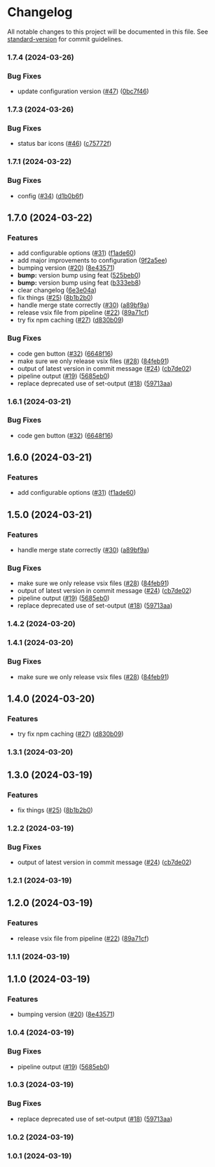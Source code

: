 # Changelog

All notable changes to this project will be documented in this file. See [standard-version](https://github.com/conventional-changelog/standard-version) for commit guidelines.

### 1.7.4 (2024-03-26)


### Bug Fixes

* update configuration version ([#47](https://github.com/qvotaxon/translation-file-watcher/issues/47)) ([0bc7f46](https://github.com/qvotaxon/translation-file-watcher/commit/0bc7f4648ec1e2cdf3ac21048aa079360d07dc98))

### 1.7.3 (2024-03-26)


### Bug Fixes

* status bar icons ([#46](https://github.com/qvotaxon/translation-file-watcher/issues/46)) ([c75772f](https://github.com/qvotaxon/translation-file-watcher/commit/c75772f602dfa448fd7c1570a6d5c5c5ba0b303c))

### 1.7.1 (2024-03-22)

### Bug Fixes

- config ([#34](https://github.com/qvotaxon/translation-file-watcher/issues/34)) ([d1b0b6f](https://github.com/qvotaxon/translation-file-watcher/commit/d1b0b6f15c4a26f8defbdfc9c945669c43502191))

## 1.7.0 (2024-03-22)

### Features

- add configurable options ([#31](https://github.com/qvotaxon/translation-file-watcher/issues/31)) ([f1ade60](https://github.com/qvotaxon/translation-file-watcher/commit/f1ade60234c502d2317bebf1f5d8db28dc38f453))
- add major improvements to configuration ([9f2a5ee](https://github.com/qvotaxon/translation-file-watcher/commit/9f2a5ee3ec13e9a158fc6727e629a5a727b53974))
- bumping version ([#20](https://github.com/qvotaxon/translation-file-watcher/issues/20)) ([8e43571](https://github.com/qvotaxon/translation-file-watcher/commit/8e43571c9ed18c66004b182c86ea543fa2c9d6dc))
- **bump:** version bump using feat ([525beb0](https://github.com/qvotaxon/translation-file-watcher/commit/525beb03a852fad93edb2d27788d1033179b5084))
- **bump:** version bump using feat ([b333eb8](https://github.com/qvotaxon/translation-file-watcher/commit/b333eb8ab0ac4d33f5afed96bd606ae90cd24fb7))
- clear changelog ([6e3e04a](https://github.com/qvotaxon/translation-file-watcher/commit/6e3e04a3b474f23c3e372bff956aaa5795489285))
- fix things ([#25](https://github.com/qvotaxon/translation-file-watcher/issues/25)) ([8b1b2b0](https://github.com/qvotaxon/translation-file-watcher/commit/8b1b2b074633edea7a22c5c793f4d3fac3d70e05))
- handle merge state correctly ([#30](https://github.com/qvotaxon/translation-file-watcher/issues/30)) ([a89bf9a](https://github.com/qvotaxon/translation-file-watcher/commit/a89bf9abb726d0e4338afa643a583a60183491ee))
- release vsix file from pipeline ([#22](https://github.com/qvotaxon/translation-file-watcher/issues/22)) ([89a71cf](https://github.com/qvotaxon/translation-file-watcher/commit/89a71cf1fcd1ab98291e0af08540a84da40180c6))
- try fix npm caching ([#27](https://github.com/qvotaxon/translation-file-watcher/issues/27)) ([d830b09](https://github.com/qvotaxon/translation-file-watcher/commit/d830b094591bdbcc06c5bc24edbfdb0578fff61f))

### Bug Fixes

- code gen button ([#32](https://github.com/qvotaxon/translation-file-watcher/issues/32)) ([6648f16](https://github.com/qvotaxon/translation-file-watcher/commit/6648f168da325a4a6aa3cff4c4b2d5169143b936))
- make sure we only release vsix files ([#28](https://github.com/qvotaxon/translation-file-watcher/issues/28)) ([84feb91](https://github.com/qvotaxon/translation-file-watcher/commit/84feb912e4c705cb29184b5ce1181fa1cb3915db))
- output of latest version in commit message ([#24](https://github.com/qvotaxon/translation-file-watcher/issues/24)) ([cb7de02](https://github.com/qvotaxon/translation-file-watcher/commit/cb7de02592fb702909d2a56c41d389309d7f0ae3))
- pipeline output ([#19](https://github.com/qvotaxon/translation-file-watcher/issues/19)) ([5685eb0](https://github.com/qvotaxon/translation-file-watcher/commit/5685eb09bf0543fd9086ce31086b434c3b522d5c))
- replace deprecated use of set-output ([#18](https://github.com/qvotaxon/translation-file-watcher/issues/18)) ([59713aa](https://github.com/qvotaxon/translation-file-watcher/commit/59713aac9e12f4c55b6c18cc4031f8e7282f2eb9))

### 1.6.1 (2024-03-21)

### Bug Fixes

- code gen button ([#32](https://github.com/qvotaxon/translation-file-watcher/issues/32)) ([6648f16](https://github.com/qvotaxon/translation-file-watcher/commit/6648f168da325a4a6aa3cff4c4b2d5169143b936))

## 1.6.0 (2024-03-21)

### Features

- add configurable options ([#31](https://github.com/qvotaxon/translation-file-watcher/issues/31)) ([f1ade60](https://github.com/qvotaxon/translation-file-watcher/commit/f1ade60234c502d2317bebf1f5d8db28dc38f453))

## 1.5.0 (2024-03-21)

### Features

- handle merge state correctly ([#30](https://github.com/qvotaxon/translation-file-watcher/issues/30)) ([a89bf9a](https://github.com/qvotaxon/translation-file-watcher/commit/a89bf9abb726d0e4338afa643a583a60183491ee))

### Bug Fixes

- make sure we only release vsix files ([#28](https://github.com/qvotaxon/translation-file-watcher/issues/28)) ([84feb91](https://github.com/qvotaxon/translation-file-watcher/commit/84feb912e4c705cb29184b5ce1181fa1cb3915db))
- output of latest version in commit message ([#24](https://github.com/qvotaxon/translation-file-watcher/issues/24)) ([cb7de02](https://github.com/qvotaxon/translation-file-watcher/commit/cb7de02592fb702909d2a56c41d389309d7f0ae3))
- pipeline output ([#19](https://github.com/qvotaxon/translation-file-watcher/issues/19)) ([5685eb0](https://github.com/qvotaxon/translation-file-watcher/commit/5685eb09bf0543fd9086ce31086b434c3b522d5c))
- replace deprecated use of set-output ([#18](https://github.com/qvotaxon/translation-file-watcher/issues/18)) ([59713aa](https://github.com/qvotaxon/translation-file-watcher/commit/59713aac9e12f4c55b6c18cc4031f8e7282f2eb9))

### 1.4.2 (2024-03-20)

### 1.4.1 (2024-03-20)

### Bug Fixes

- make sure we only release vsix files ([#28](https://github.com/qvotaxon/translation-file-watcher/issues/28)) ([84feb91](https://github.com/qvotaxon/translation-file-watcher/commit/84feb912e4c705cb29184b5ce1181fa1cb3915db))

## 1.4.0 (2024-03-20)

### Features

- try fix npm caching ([#27](https://github.com/qvotaxon/translation-file-watcher/issues/27)) ([d830b09](https://github.com/qvotaxon/translation-file-watcher/commit/d830b094591bdbcc06c5bc24edbfdb0578fff61f))

### 1.3.1 (2024-03-20)

## 1.3.0 (2024-03-19)

### Features

- fix things ([#25](https://github.com/qvotaxon/translation-file-watcher/issues/25)) ([8b1b2b0](https://github.com/qvotaxon/translation-file-watcher/commit/8b1b2b074633edea7a22c5c793f4d3fac3d70e05))

### 1.2.2 (2024-03-19)

### Bug Fixes

- output of latest version in commit message ([#24](https://github.com/qvotaxon/translation-file-watcher/issues/24)) ([cb7de02](https://github.com/qvotaxon/translation-file-watcher/commit/cb7de02592fb702909d2a56c41d389309d7f0ae3))

### 1.2.1 (2024-03-19)

## 1.2.0 (2024-03-19)

### Features

- release vsix file from pipeline ([#22](https://github.com/qvotaxon/translation-file-watcher/issues/22)) ([89a71cf](https://github.com/qvotaxon/translation-file-watcher/commit/89a71cf1fcd1ab98291e0af08540a84da40180c6))

### 1.1.1 (2024-03-19)

## 1.1.0 (2024-03-19)

### Features

- bumping version ([#20](https://github.com/qvotaxon/translation-file-watcher/issues/20)) ([8e43571](https://github.com/qvotaxon/translation-file-watcher/commit/8e43571c9ed18c66004b182c86ea543fa2c9d6dc))

### 1.0.4 (2024-03-19)

### Bug Fixes

- pipeline output ([#19](https://github.com/qvotaxon/translation-file-watcher/issues/19)) ([5685eb0](https://github.com/qvotaxon/translation-file-watcher/commit/5685eb09bf0543fd9086ce31086b434c3b522d5c))

### 1.0.3 (2024-03-19)

### Bug Fixes

- replace deprecated use of set-output ([#18](https://github.com/qvotaxon/translation-file-watcher/issues/18)) ([59713aa](https://github.com/qvotaxon/translation-file-watcher/commit/59713aac9e12f4c55b6c18cc4031f8e7282f2eb9))

### 1.0.2 (2024-03-19)

### 1.0.1 (2024-03-19)
